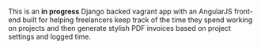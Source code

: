 This is an **in progress** Django backed vagrant app with an AngularJS front-end built for helping freelancers keep track of the time they spend working on projects and then generate stylish PDF invoices based on project settings and logged time.
